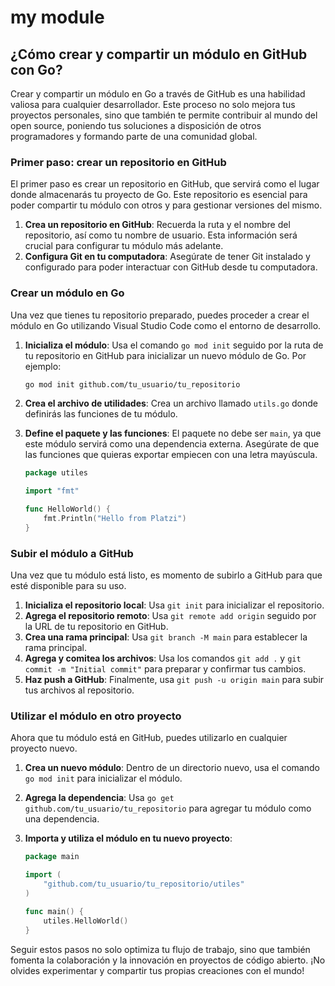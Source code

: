 # my module

## ¿Cómo crear y compartir un módulo en GitHub con Go?

Crear y compartir un módulo en Go a través de GitHub es una habilidad valiosa para cualquier desarrollador. Este proceso no solo mejora tus proyectos personales, sino que también te permite contribuir al mundo del open source, poniendo tus soluciones a disposición de otros programadores y formando parte de una comunidad global.

### Primer paso: crear un repositorio en GitHub

El primer paso es crear un repositorio en GitHub, que servirá como el lugar donde almacenarás tu proyecto de Go. Este repositorio es esencial para poder compartir tu módulo con otros y para gestionar versiones del mismo.

1. **Crea un repositorio en GitHub**: Recuerda la ruta y el nombre del repositorio, así como tu nombre de usuario. Esta información será crucial para configurar tu módulo más adelante.
2. **Configura Git en tu computadora**: Asegúrate de tener Git instalado y configurado para poder interactuar con GitHub desde tu computadora.

### Crear un módulo en Go

Una vez que tienes tu repositorio preparado, puedes proceder a crear el módulo en Go utilizando Visual Studio Code como el entorno de desarrollo.

1. **Inicializa el módulo**: Usa el comando `go mod init` seguido por la ruta de tu repositorio en GitHub para inicializar un nuevo módulo de Go. Por ejemplo:

    ```sh
    go mod init github.com/tu_usuario/tu_repositorio
    ```

2. **Crea el archivo de utilidades**: Crea un archivo llamado `utils.go` donde definirás las funciones de tu módulo.

3. **Define el paquete y las funciones**: El paquete no debe ser `main`, ya que este módulo servirá como una dependencia externa. Asegúrate de que las funciones que quieras exportar empiecen con una letra mayúscula.

    ```go
    package utiles

    import "fmt"

    func HelloWorld() {
        fmt.Println("Hello from Platzi")
    }
    ```

### Subir el módulo a GitHub

Una vez que tu módulo está listo, es momento de subirlo a GitHub para que esté disponible para su uso.

1. **Inicializa el repositorio local**: Usa `git init` para inicializar el repositorio.
2. **Agrega el repositorio remoto**: Usa `git remote add origin` seguido por la URL de tu repositorio en GitHub.
3. **Crea una rama principal**: Usa `git branch -M main` para establecer la rama principal.
4. **Agrega y comitea los archivos**: Usa los comandos `git add .` y `git commit -m "Initial commit"` para preparar y confirmar tus cambios.
5. **Haz push a GitHub**: Finalmente, usa `git push -u origin main` para subir tus archivos al repositorio.

### Utilizar el módulo en otro proyecto

Ahora que tu módulo está en GitHub, puedes utilizarlo en cualquier proyecto nuevo.

1. **Crea un nuevo módulo**: Dentro de un directorio nuevo, usa el comando `go mod init` para inicializar el módulo.
2. **Agrega la dependencia**: Usa `go get github.com/tu_usuario/tu_repositorio` para agregar tu módulo como una dependencia.
3. **Importa y utiliza el módulo en tu nuevo proyecto**:

    ```go
    package main

    import (
        "github.com/tu_usuario/tu_repositorio/utiles"
    )

    func main() {
        utiles.HelloWorld()
    }
    ```

Seguir estos pasos no solo optimiza tu flujo de trabajo, sino que también fomenta la colaboración y la innovación en proyectos de código abierto. ¡No olvides experimentar y compartir tus propias creaciones con el mundo!
